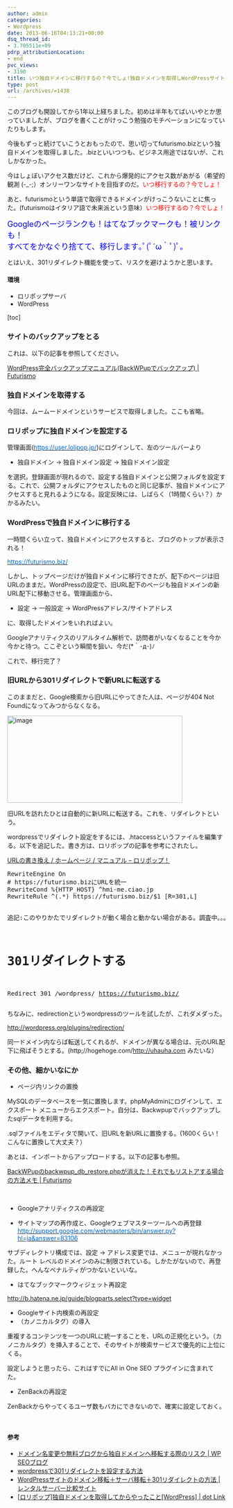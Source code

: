 ```yaml
---
author: admin
categories:
- Wordpress
date: 2013-06-16T04:13:21+00:00
dsq_thread_id:
- 3.705511e+09
pdrp_attributionLocation:
- end
pvc_views:
- 3190
title: いつ独自ドメインに移行するの？今でしょ!独自ドメインを取得しWordPressサイトを移行したまとめ
type: post
url: /archives/=1438
---
```


このブログも開設してから1年以上経ちました。初めは半年もてばいいやとか思っていましたが、ブログを書くことがけっこう勉強のモチベーションになっていたりもします。

今後もずっと続けていこうとおもったので、思い切ってfuturismo.bizという独自ドメインを取得しました。.bizといいつつも、ビジネス用途ではないが、これしかなかった。

今はしょぼいアクセス数だけど、これから爆発的にアクセス数があがる（希望的観測 (-_-;）オンリーワンなサイトを目指すのだ。<span style="color: #ff0000;">いつ移行するの？今でしょ！</span>

あと、futurismoという単語で取得できるドメインがけっこうないことに焦った。(futurismoはイタリア語で未来派という意味）<span style="color: #ff0000;">いつ移行するの？今でしょ！</span>

<span style="font-size: large;"><span style="color: #0000ff;">Googleのページランクも！はてなブックマークも！被リンクも！<br /> </span><span style="color: #0000ff;">すべてをかなぐり捨てて、移行します｡ﾟ(ﾟ´ω｀ﾟ)ﾟ｡</span></span>

とはいえ、301リダイレクト機能を使って、リスクを避けようかと思います。

#### 環境

  * ロリポップサーバ
  * WordPress

[toc]

### サイトのバックアップをとる

これは、以下の記事を参照してください。

<a href="https://futurismo.biz/archives/1129" target="_blank">WordPress完全バックアップマニュアル(BackWPupでバックアップ) | Futurismo</a>

### 独自ドメインを取得する

今回は、ムームードメインというサービスで取得しました。ここも省略。

### ロリポップに独自ドメインを設定する

管理画面([<span style="color: #0066cc;">https://user.lolipop.jp/</span>][1])にログインして、左のツールバーより

  * 独自ドメイン -> 独自ドメイン設定 -> 独自ドメイン設定

を選択。登録画面が現れるので、設定する独自ドメインと公開フォルダを設定する。これで、公開フォルダにアクセスしたものと同じ記事が、独自ドメインにアクセスすると見れるようになる。設定反映には、しばらく（1時間くらい？）かかるみたい。

### WordPressで独自ドメインに移行する

一時間くらい立って、独自ドメインにアクセスすると、ブログのトップが表示される！

[<span style="color: #0066cc;">https://futurismo.biz/</span>][2]

しかし、トップページだけが独自ドメインに移行できたが、配下のページは旧URLのままだ。WordPressの設定で、旧URL配下のページも独自ドメインの新URL配下に移動させる。管理画面から、

  * 設定 -> 一般設定 -> WordPressアドレス/サイトアドレス

に、取得したドメインをいれればよい。

Googleアナリティクスのリアルタイム解析で、訪問者がいなくなることを今か今かと待つ。ここぞという瞬間を狙い、今だ(*｀･д･)ﾉ

これで、移行完了？

### 旧URLから301リダイレクトで新URLに転送する

このままだと、Google検索から旧URLにやってきた人は、ページが404 Not Foundになってみつからなくなる。

[<img style="background-image: none; padding-top: 0px; padding-left: 0px; display: inline; padding-right: 0px; border-width: 0px;" title="image" alt="image" src="https://futurismo.biz/wp-content/uploads/image_thumb101.png" width="404" height="201" border="0" />][3]

旧URLを訪れたひとは自動的に新URLに転送する。これを、リダイレクトという。

wordpressでリダイレクト設定をするには、.htaccessというファイルを編集する。以下を追記した。書き方は、ロリポップの記事を参考にされたし。

<a href="http://lolipop.jp/manual/hp/htaccess-08/" target="_blank">URLの書き換え / ホームページ / マニュアル &#8211; ロリポップ！</a>

<div class="wlWriterEditableSmartContent" id="scid:812469c5-0cb0-4c63-8c15-c81123a09de7:b9e960f7-d70c-4a42-88de-86ac9c7376f4" style="float: none; margin: 0px; display: inline; padding: 0px;">
  <pre name="code" class="xml">RewriteEngine On
# https://futurismo.bizにURLを統一
RewriteCond %{HTTP_HOST} ^hmi-me.ciao.jp
RewriteRule ^(.*) https://futurismo.biz/$1 [R=301,L]

追記:このやりかたでリダイレクトが動く場合と動かない場合がある。調査中。。。

# 301リダイレクトする
Redirect 301 /wordpress/ https://futurismo.biz/</pre>
</div>

ちなみに、redirectionというwordpressのツールを試したが、これダメダった。

<http://wordpress.org/plugins/redirection/>

同一ドメイン内ならば転送してくれるが、ドメインが異なる場合は、元のURL配下に飛ばそうとする。(http;//hogehoge.com/http://uhauha.com みたいな）

### その他、細かいなにか

  * ページ内リンクの置換

MySQLのデータベースを一気に置換します。phpMyAdminにログインして、エクスポート メニューからエクスポート。自分は、Backwpupでバックアップしたsqlデータを利用する。

.sqlファイルをエディタで開いて、旧URLを新URLに置換する。(1600くらい！こんなに置換して大丈夫？）

あとは、インポートからアップロードする。以下の記事も参照。

<a href="https://futurismo.biz/archives/1417" target="_blank">BackWPupのbackwpup_db_restore.phpが消えた！それでもリストアする場合の方法メモ | Futurismo</a>

&nbsp;

  * Googleアナリティクスの再設定
  * サイトマップの再作成と、Googleウェブマスターツールへの再登録 
    [<span style="color: #0066cc;">http://support.google.com/webmasters/bin/answer.py?hl=ja&answer=83106</span>][4]</li> </ul> 
    
    サブディレクトリ構成では、設定 -> アドレス変更では、メニューが現れなかった。ルート レベルのドメインのみに制限されている。しかたがないので、再登録した。へんなペナルティがつかないといいな。
    
      * はてなブックマークウィジェット再設定
    
    <http://b.hatena.ne.jp/guide/blogparts.select?type=widget>
    
      * Googleサイト内検索の再設定
      * <link rel=”canonical”>（カノニカルタグ）の導入
    
    重複するコンテンツを一つのURLに統一することを、URLの正規化という。<link rel=”canonical”>（カノニカルタグ）を挿入することで、そのサイトが検索サービスで優先的に上位にくる。
    
    設定しようと思ったら、これはすでにAll in One SEO プラグインに含まれてた。
    
      * ZenBackの再設定
    
    ZenBackからやってくるユーザ数もバカにできないので、確実に設定しておく。
    
    &nbsp;
    
    #### 参考
    
      * <a href="http://www.seotemplate.biz/blog/seo-taisaku/13003/" target="_blank">ドメイン名変更や無料ブログから独自ドメインへ移転する際のリスク | WP SEOブログ</a>
      * <a href="http://seikouknowhow.com/wordpress/wordpress%E3%81%A7301%E3%83%AA%E3%83%80%E3%82%A4%E3%83%AC%E3%82%AF%E3%83%88%E3%82%92%E8%A8%AD%E5%AE%9A%E3%81%99%E3%82%8B%E6%96%B9%E6%B3%95.html" target="_blank">wordpressで301リダイレクトを設定する方法</a>
      * <a href="http://rensabanet.com/blog/4907/" target="_blank">WordPressサイトのドメイン移転＋サーバ移転＋301リダイレクトの方法 | レンタルサーバー比較サイト</a>
      * <a href="http://neloopo.com/web/domain-settings/" target="_blank">[ロリポップ]独自ドメインを取得してからやったこと[WordPress] | dot Link</a>

 [1]: https://user.lolipop.jp/
 [2]: https://futurismo.biz/
 [3]: https://futurismo.biz/wp-content/uploads/image101.png
 [4]: http://support.google.com/webmasters/bin/answer.py?hl=ja&answer=83106